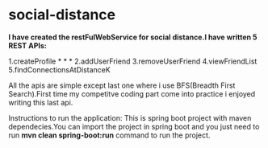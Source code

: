 # social-distance

**I have created the restFulWebService for social distance.I have written 5 REST APIs:**

1.createProfile
*
*
*
2.addUserFriend
3.removeUserFriend
4.viewFriendList
5.findConnectionsAtDistanceK

All the apis are simple except last one where i use BFS(Breadth First Search).First time my competitve coding part come into practice i enjoyed writing this last api.

Instructions to run the application:
This is spring boot project with maven dependecies.You can import the project in spring boot and you just need to run **mvn clean spring-boot:run** command to run the project.
